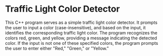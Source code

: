 # Traffic Light Color Detector
 This C++ program serves as a simple traffic light color detector. It prompts the user to input a color (case-insensitive), and based on the input, it identifies the corresponding traffic light color. The program recognizes the colors red, green, and yellow, providing a message indicating the detected color. If the input is not one of these specified colors, the program prompts the user to enter either "Red," "Green," or "Yellow."
